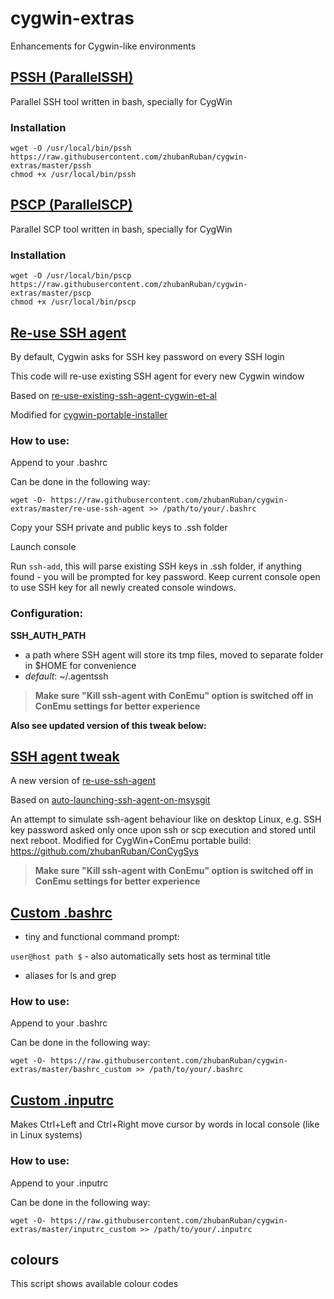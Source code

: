 # cygwin-extras
Enhancements for Cygwin-like environments

## [PSSH (ParallelSSH)](https://github.com/zhubanRuban/cygwin-extras/blob/master/pssh)

Parallel SSH tool written in bash, specially for CygWin

### Installation
```
wget -O /usr/local/bin/pssh https://raw.githubusercontent.com/zhubanRuban/cygwin-extras/master/pssh
chmod +x /usr/local/bin/pssh
```

## [PSCP (ParallelSCP)](https://github.com/zhubanRuban/cygwin-extras/blob/master/pscp)

Parallel SCP tool written in bash, specially for CygWin

### Installation
```
wget -O /usr/local/bin/pscp https://raw.githubusercontent.com/zhubanRuban/cygwin-extras/master/pscp
chmod +x /usr/local/bin/pscp
```

## [Re-use SSH agent](https://github.com/zhubanRuban/cygwin-extras/blob/master/re-use-ssh-agent)

By default, Cygwin asks for SSH key password on every SSH login

This code will re-use existing SSH agent for every new Cygwin window

Based on [re-use-existing-ssh-agent-cygwin-et-al](http://www.electricmonk.nl/log/2012/04/24/re-use-existing-ssh-agent-cygwin-et-al/)

Modified for [cygwin-portable-installer](https://github.com/zhubanRuban/ConCygSys)

### How to use:

Append to your .bashrc

Can be done in the following way:
```
wget -O- https://raw.githubusercontent.com/zhubanRuban/cygwin-extras/master/re-use-ssh-agent >> /path/to/your/.bashrc
```
Copy your SSH private and public keys to .ssh folder

Launch console

Run `ssh-add`, this will parse existing SSH keys in .ssh folder, if anything found - you will be prompted for key password. Keep current console open to use SSH key for all newly created console windows.

### Configuration:

**SSH_AUTH_PATH**
- a path where SSH agent will store its tmp files, moved to separate folder in $HOME for convenience
- *default*: ~/.agentssh

> **Make sure "Kill ssh-agent with ConEmu" option is switched off in ConEmu settings for better experience**

**Also see updated version of this tweak below:**

## [SSH agent tweak](https://github.com/zhubanRuban/cygwin-extras/blob/master/ssh-agent-tweak)

A new version of [re-use-ssh-agent](https://github.com/zhubanRuban/cygwin-extras#re-use-ssh-agent)

Based on [auto-launching-ssh-agent-on-msysgit](https://help.github.com/articles/working-with-ssh-key-passphrases/#auto-launching-ssh-agent-on-msysgit)

An attempt to simulate ssh-agent behaviour like on desktop Linux, e.g. SSH key password asked only once upon ssh or scp execution and stored until next reboot. Modified for CygWin+ConEmu portable build: https://github.com/zhubanRuban/ConCygSys

> **Make sure "Kill ssh-agent with ConEmu" option is switched off in ConEmu settings for better experience**

## [Custom .bashrc](https://github.com/zhubanRuban/cygwin-extras/blob/master/bashrc_custom)

- tiny and functional command prompt:

`user@host path $` - also automatically sets host as terminal title

- aliases for ls and grep

### How to use:

Append to your .bashrc

Can be done in the following way:
```
wget -O- https://raw.githubusercontent.com/zhubanRuban/cygwin-extras/master/bashrc_custom >> /path/to/your/.bashrc
```

## [Custom .inputrc](https://github.com/zhubanRuban/cygwin-extras/blob/master/inputrc_custom)

Makes Ctrl+Left and Ctrl+Right move cursor by words in local console (like in Linux systems)

### How to use:

Append to your .inputrc

Can be done in the following way:
```
wget -O- https://raw.githubusercontent.com/zhubanRuban/cygwin-extras/master/inputrc_custom >> /path/to/your/.inputrc
```

## colours

This script shows available colour codes

